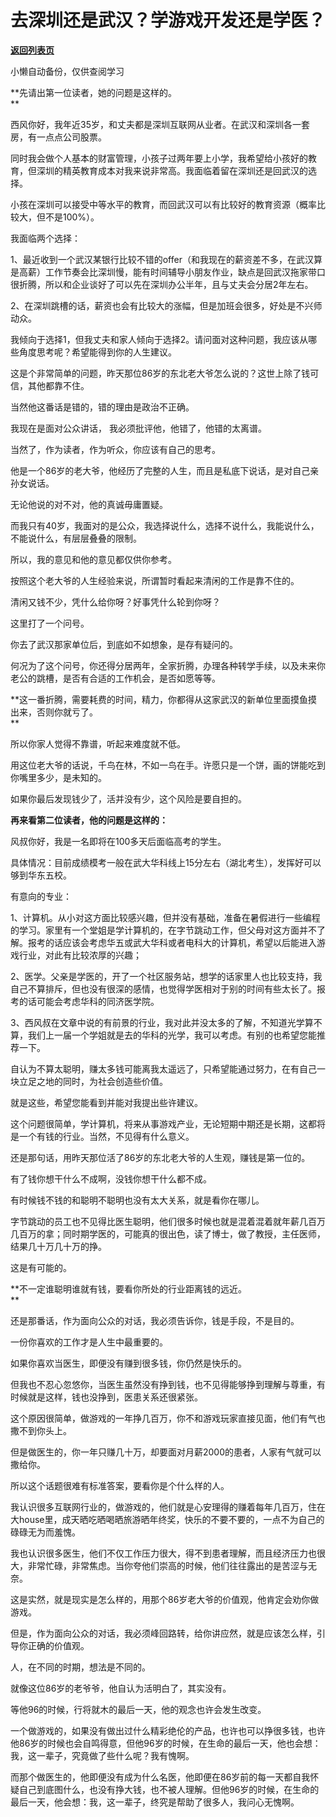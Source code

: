 # 去深圳还是武汉？学游戏开发还是学医？

[**返回列表页**](/gzh/记忆承载3)

小懒自动备份，仅供查阅学习

**先请出第一位读者，她的问题是这样的。  
**

  

西风你好，我年近35岁，和丈夫都是深圳互联网从业者。在武汉和深圳各一套房，有一点点公司股票。

  

同时我会做个人基本的财富管理，小孩子过两年要上小学，我希望给小孩好的教育，但深圳的精英教育成本对我来说非常高。我面临着留在深圳还是回武汉的选择。

  

小孩在深圳可以接受中等水平的教育，而回武汉可以有比较好的教育资源（概率比较大，但不是100%）。

  

我面临两个选择：

  

1、最近收到一个武汉某银行比较不错的offer（和我现在的薪资差不多，在武汉算是高薪）工作节奏会比深圳慢，能有时间辅导小朋友作业，缺点是回武汉拖家带口很折腾，所以和企业谈好了可以先在深圳办公半年，且与丈夫会分居2年左右。

  

2、在深圳跳槽的话，薪资也会有比较大的涨幅，但是加班会很多，好处是不兴师动众。

  

我倾向于选择1，但我丈夫和家人倾向于选择2。请问面对这种问题，我应该从哪些角度思考呢？希望能得到你的人生建议。

  

这是个非常简单的问题，昨天那位86岁的东北老大爷怎么说的？这世上除了钱可信，其他都靠不住。

  

当然他这番话是错的，错的理由是政治不正确。  

  

我现在是面对公众讲话， 我必须批评他，他错了，他错的太离谱。

  

当然了，作为读者，作为听众，你应该有自己的思考。  

  

他是一个86岁的老大爷，他经历了完整的人生，而且是私底下说话，是对自己亲孙女说话。  

  

无论他说的对不对，他的真诚毋庸置疑。

  

而我只有40岁，我面对的是公众，我选择说什么，选择不说什么，我能说什么，不能说什么，有层层叠叠的限制。  

  

所以，我的意见和他的意见都仅供你参考。  

  

按照这个老大爷的人生经验来说，所谓暂时看起来清闲的工作是靠不住的。  

  

清闲又钱不少，凭什么给你呀？好事凭什么轮到你呀？

  

这里打了一个问号。  

  

你去了武汉那家单位后，到底如不如想象，是存有疑问的。

  

何况为了这个问号，你还得分居两年，全家折腾，办理各种转学手续，以及未来你老公的跳槽，是否有合适的工作机会，是否如愿等等。  

  

 **这一番折腾，需要耗费的时间，精力，你都得从这家武汉的新单位里面摸鱼摸出来，否则你就亏了。  
**

  

所以你家人觉得不靠谱，听起来难度就不低。  

  

用这位老大爷的话说，千鸟在林，不如一鸟在手。许愿只是一个饼，画的饼能吃到你嘴里多少，是未知的。  

  

如果你最后发现钱少了，活并没有少，这个风险是要自担的。

  

 **再来看第二位读者，他的问题是这样的：**

  

风叔你好，我是一名即将在100多天后面临高考的学生。

  

具体情况：目前成绩模考一般在武大华科线上15分左右（湖北考生），发挥好可以够到华东五校。

  

有意向的专业：

1、计算机。从小对这方面比较感兴趣，但并没有基础，准备在暑假进行一些编程的学习。家里有一个堂姐是学计算机的，在字节跳动工作，但父母对这方面并不了解。报考的话应该会考虑华五或武大华科或者电科大的计算机，希望以后能进入游戏行业，对此有比较浓厚的兴趣；

  
2、医学。父亲是学医的，开了一个社区服务站，想学的话家里人也比较支持，我自己不算排斥，但也没有很深的感情，也觉得学医相对于别的时间有些太长了。报考的话可能会考虑华科的同济医学院。

  

3、西风叔在文章中说的有前景的行业，我对此并没太多的了解，不知道光学算不算，我们上一届一个学姐就是去的华科的光学，我可以考虑。有别的也希望您能推荐一下。

  

自认为不算太聪明，赚太多钱可能离我太遥远了，只希望能通过努力，在有自己一块立足之地的同时，为社会创造些价值。

  

就是这些，希望您能看到并能对我提出些许建议。

  

这个问题很简单，学计算机，将来从事游戏产业，无论短期中期还是长期，这都将是一个有钱的行业。当然，不见得有什么意义。

  

还是那句话，用昨天那位活了86岁的东北老大爷的人生观，赚钱是第一位的。  

  

有了钱你想干什么不成啊，没钱你想干什么都不成。

  

有时候钱不钱的和聪明不聪明也没有太大关系，就是看你在哪儿。  

  

字节跳动的员工也不见得比医生聪明，他们很多时候也就是混着混着就年薪几百万几百万的拿；同时期学医的，可能真的很出色，读了博士，做了教授，主任医师，结果几十万几十万的挣。  

  

这是有可能的。

  

 **不一定谁聪明谁就有钱，要看你所处的行业距离钱的远近。  
**

  

还是那番话，作为面向公众的对话，我必须告诉你，钱是手段，不是目的。

  

一份你喜欢的工作才是人生中最重要的。

  

如果你喜欢当医生，即便没有赚到很多钱，你仍然是快乐的。

  

但我也不忍心忽悠你，当医生虽然没有挣到钱，也不见得能够挣到理解与尊重，有时候就是这样，钱也没挣到，医患关系还很紧张。  

  

这个原因很简单，做游戏的一年挣几百万，你不和游戏玩家直接见面，他们有气也撒不到你头上。  

  

但是做医生的，你一年只赚几十万，却要面对月薪2000的患者，人家有气就可以撒给你。

  

所以这个话题很难有标准答案，要看你是个什么样的人。  

  

我认识很多互联网行业的，做游戏的，他们就是心安理得的赚着每年几百万，住在大house里，成天晒吃晒喝晒旅游晒年终奖，快乐的不要不要的，一点不为自己的碌碌无为而羞愧。  

  

我也认识很多医生，他们不仅工作压力很大，得不到患者理解，而且经济压力也很大，非常忙碌，非常焦虑。当你夸他们崇高的时候，他们往往露出的是苦涩与无奈。

  

这是实然，就是现实是怎么样的，用那个86岁老大爷的价值观，他肯定会劝你做游戏。  

  

但是，作为面向公众的对话，我必须峰回路转，给你讲应然，就是应该怎么样，引导你正确的价值观。  

  

人，在不同的时期，想法是不同的。

  

就像这位86岁的老爷爷，他自认为活明白了，其实没有。  

  

等他96的时候，行将就木的最后一天，他的观念也许会发生改变。

  

一个做游戏的，如果没有做出过什么精彩绝伦的产品，也许也可以挣很多钱，也许他86岁的时候也会自鸣得意，但他96岁的时候，在生命的最后一天，他也会想：我，这一辈子，究竟做了些什么呢？我有愧啊。

  

而那个做医生的，他即便没有成为什么名医，他即便在86岁前的每一天都自我怀疑自己到底图什么，也没有挣大钱，也不被人理解。但他96岁的时候，在生命的最后一天，他会想：我，这一辈子，终究是帮助了很多人，我问心无愧啊。


